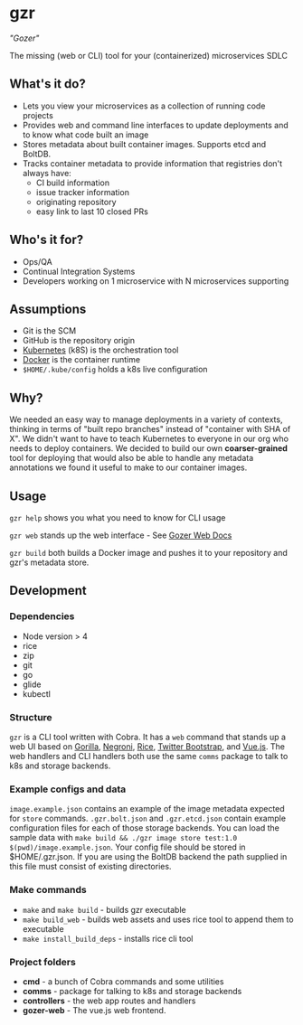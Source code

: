# gzr

*"Gozer"*

The missing (web or CLI) tool for your (containerized) microservices SDLC

## What's it do?

* Lets you view your microservices as a collection of running code projects
* Provides web and command line interfaces to update deployments and to know what code built an image
* Stores metadata about built container images. Supports etcd and BoltDB.
* Tracks container metadata to provide information that registries don't always have:
	* CI build information
	* issue tracker information
  * originating repository
  * easy link to last 10 closed PRs

## Who's it for?
* Ops/QA
* Continual Integration Systems
* Developers working on 1 microservice with N microservices supporting

## Assumptions
* Git is the SCM
* GitHub is the repository origin
* [Kubernetes](https://kubernetes.io) (k8S) is the orchestration tool
* [Docker](https://www.docker.com) is the container runtime
* `$HOME/.kube/config` holds a k8s live configuration

## Why?
We needed an easy way to manage deployments in a variety of contexts, thinking in terms of "built repo branches" instead of "container with SHA of X". We didn't want to have to teach Kubernetes to everyone in our org who needs to deploy containers. We decided to build our own **coarser-grained** tool for deploying that would also be able to handle any metadata annotations we found it useful to make to our container images.

## Usage
`gzr help` shows you what you need to know for CLI usage

`gzr web` stands up the web interface - See [Gozer Web Docs](https://github.com/bypasslane/gzr/blob/master/gozer-web/README.md)

`gzr build` both builds a Docker image and pushes it to your repository and gzr's metadata store.


## Development

### Dependencies
* Node version > 4
* rice
* zip
* git
* go
* glide
* kubectl
 
### Structure
`gzr` is a CLI tool written with Cobra. It has a `web` 
command that stands up a web UI based on [Gorilla](http://www.gorillatoolkit.org), [Negroni](https://github.com/urfave/negroni), 
[Rice](https://github.com/GeertJohan/go.rice), [Twitter Bootstrap](http://getbootstrap.com), and [Vue.js](https://vuejs.org/). 
The web handlers and CLI handlers both use the same `comms` package to talk to k8s and storage backends.

### Example configs and data
`image.example.json` contains an example of the image metadata expected for `store` commands. `.gzr.bolt.json` and `.gzr.etcd.json` contain example configuration files for each of those storage backends.
You can load the sample data with `make build && ./gzr image store test:1.0 $(pwd)/image.example.json`.
Your config file should be stored in $HOME/.gzr.json. If you are using the BoltDB backend the path supplied in this file must consist of existing directories.

### Make commands
* `make` and `make build` - builds gzr executable
* `make build_web` - builds web assets and uses rice tool to append them to executable
* `make install_build_deps` - installs rice cli tool

### Project folders

* **cmd** - a bunch of Cobra commands and some utilities
* **comms** - package for talking to k8s and storage backends
* **controllers** - the web app routes and handlers
* **gozer-web** - The vue.js web frontend. 